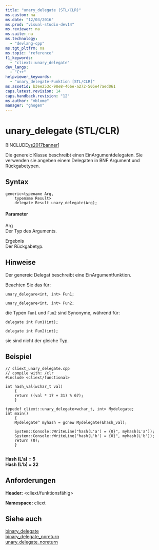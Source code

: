```yaml
---
title: "unary_delegate (STL/CLR)"
ms.custom: na
ms.date: "12/03/2016"
ms.prod: "visual-studio-dev14"
ms.reviewer: na
ms.suite: na
ms.technology: 
  - "devlang-cpp"
ms.tgt_pltfrm: na
ms.topic: "reference"
f1_keywords: 
  - "cliext::unary_delegate"
dev_langs: 
  - "C++"
helpviewer_keywords: 
  - "unary_delegate-Funktion [STL/CLR]"
ms.assetid: b3ee253c-98e8-466e-a272-505e47aed061
caps.latest.revision: 14
caps.handback.revision: "12"
ms.author: "mblome"
manager: "ghogen"
---
```

# unary_delegate (STL/CLR)
[!INCLUDE[vs2017banner](../assembler/inline/includes/vs2017banner.md)]

Die genereic Klasse beschreibt einen EinArgumentdelegaten.  Sie verwenden sie angeben einem Delegaten in BNF Argument und Rückgabetypen.  
  
## Syntax  
  
```  
generic<typename Arg,  
    typename Result>  
    delegate Result unary_delegate(Arg);  
```  
  
#### Parameter  
 Arg  
 Der Typ des Arguments.  
  
 Ergebnis  
 Der Rückgabetyp.  
  
## Hinweise  
 Der genereic Delegat beschreibt eine EinArgumentfunktion.  
  
 Beachten Sie das für:  
  
 `unary_delegare<int, int> Fun1;`  
  
 `unary_delegare<int, int> Fun2;`  
  
 die Typen `Fun1` und `Fun2` sind Synonyme, während für:  
  
 `delegate int Fun1(int);`  
  
 `delegate int Fun2(int);`  
  
 sie sind nicht der gleiche Typ.  
  
## Beispiel  
  
```  
// cliext_unary_delegate.cpp   
// compile with: /clr   
#include <cliext/functional>   
  
int hash_val(wchar_t val)   
    {   
    return ((val * 17 + 31) % 67);   
    }   
  
typedef cliext::unary_delegate<wchar_t, int> Mydelegate;   
int main()   
    {   
    Mydelegate^ myhash = gcnew Mydelegate(&hash_val);   
  
    System::Console::WriteLine("hash(L'a') = {0}", myhash(L'a'));   
    System::Console::WriteLine("hash(L'b') = {0}", myhash(L'b'));   
    return (0);   
    }  
  
```  
  
  **Hash \(L'a\) \= 5**  
**Hash \(L'b\) \= 22**   
## Anforderungen  
 **Header:** \<cliext\/funktionsfähig\>  
  
 **Namespace:** cliext  
  
## Siehe auch  
 [binary\_delegate](../dotnet/binary-delegate-stl-clr.md)   
 [binary\_delegate\_noreturn](../dotnet/binary-delegate-noreturn-stl-clr.md)   
 [unary\_delegate\_noreturn](../dotnet/unary-delegate-noreturn-stl-clr.md)